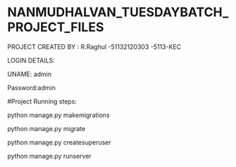 # NANMUDHALVAN_TUESDAYBATCH_PROJECT_FILES

PROJECT CREATED BY : R.Raghul
-51132120303
-5113-KEC


LOGIN DETAILS:


UNAME: admin


Password:admin




#Project Running steps:

python manage.py makemigrations

python manage.py migrate

python manage.py createsuperuser

python manage.py runserver
